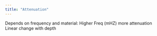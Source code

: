 ```yaml
---
title: "Attenuation"
---
```

Depends on frequency and material: 
Higher Freq (mHZ) more attenuation
Linear change with depth

